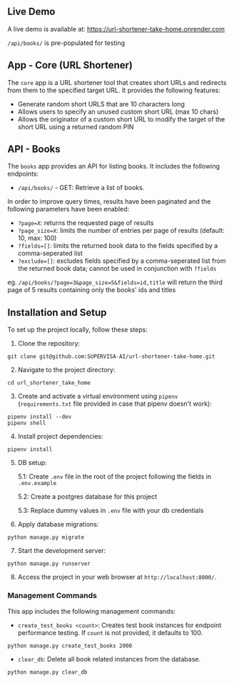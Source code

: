 ## Live Demo
A live demo is available at: https://url-shortener-take-home.onrender.com

`/api/books/` is pre-populated for testing

## App - Core (URL Shortener)
The `core` app is a URL shortener tool that creates short URLs and redirects from them to the specified target URL. It provides the following features:

- Generate random short URLS that are 10 characters long
- Allows users to specify an unused custom short URL (max 10 chars)
- Allows the originator of a custom short URL to modify the target of the short URL using a returned random PIN

## API - Books
The `books` app provides an API for listing books. It includes the following endpoints:

- `/api/books/` - GET: Retrieve a list of books.

In order to improve query times, results have been paginated and the following parameters have been enabled:
- `?page=X`: returns the requested page of results 
- `?page_size=X`: limits the number of entries per page of results (default: 10, max: 100)
- `?fields=[]`: limits the returned book data to the fields specified by a comma-seperated list
- `?exclude=[]`: excludes fields specified by a comma-seperated list from the returned book data; cannot be used in conjunction with `?fields`

eg. `/api/books/?page=3&page_size=5&fields=id,title` will return the third page of 5 results containing only the books' ids and titles

## Installation and Setup

To set up the project locally, follow these steps:

1. Clone the repository: 
```
git clone git@github.com:SUPERVISA-AI/url-shortener-take-home.git
```
2. Navigate to the project directory: 
```
cd url_shortener_take_home
```
3. Create and activate a virtual environment using `pipenv` (`requirements.txt` file provided in case that pipenv doesn't work):
```
pipenv install --dev
pipenv shell
```
4. Install project dependencies:
```
pipenv install
```
5. DB setup:

    5.1: Create `.env` file in the root of the project following the fields in `.env.example`
    
    5.2: Create a postgres database for this project
    
    5.3: Replace dummy values in `.env` file with your db credentials
6. Apply database migrations:
```
python manage.py migrate
```
7. Start the development server:
```
python manage.py runserver
```
8. Access the project in your web browser at `http://localhost:8000/`.

### Management Commands

This app includes the following management commands:

- `create_test_books <count>`: Creates test book instances for endpoint performance testing. If `count` is not provided, it defaults to 100.
```
python manage.py create_test_books 2000
```

- `clear_db`: Delete all book related instances from the database.
```
python manage.py clear_db
```
